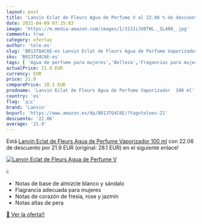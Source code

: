 ```yaml
---
layout: post
title: 'Lanvin Eclat de Fleurs Agua de Perfume V al 22.06 % de descuento'
date: 2021-04-09 07:35:03
image: 'https://m.media-amazon.com/images/I/313JiJU8TWL._SL400_.jpg'
comments: true
category: ofertas
author: 'tole.es'
slug: 'B013TQ4C6E-es Lanvin Eclat de Fleurs Agua de Perfume Vaporizador 100 ml'
sku: 'B013TQ4C6E-es'
tags: [ 'Agua de perfume para mujeres','Belleza','Fragancias para mujeres','Perfumes y fragancias','agua','de','lanvin','perfume', ]
actualPrice: 21.9 EUR
currency: EUR
price: 21.9
comparePrice: 28.1 EUR
prodname: 'Lanvin Eclat de Fleurs Agua de Perfume Vaporizador  100 ml'
country: 'es'
flag: '🇪🇸'
brand: 'Lanvin'
buyurl: 'https://www.amazon.es/dp/B013TQ4C6E/?tag=tolees-21'
descuento: '22.06'
average: '21.9'
---
```


Está [Lanvin Eclat de Fleurs Agua de Perfume Vaporizador  100 ml](https://www.amazon.es/dp/B013TQ4C6E/?tag=tolees-21) con 22.06 de descuento por 21.9 EUR (original: 28.1 EUR) en el siguiente enlace!

[![Lanvin Eclat de Fleurs Agua de Perfume V](https://m.media-amazon.com/images/I/313JiJU8TWL._SL400_.jpg)](https://www.amazon.es/dp/B013TQ4C6E/?tag=tolees-21)

ℹ️:

- Notas de base de almizcle blanco y sándalo
- Flagrancia adecuada para mujeres
- Notas de corazón de fresia, rose y jazmín
- Notas altas de pera

[🛒 Ver la oferta!!](https://www.amazon.es/dp/B013TQ4C6E/?tag=tolees-21)
